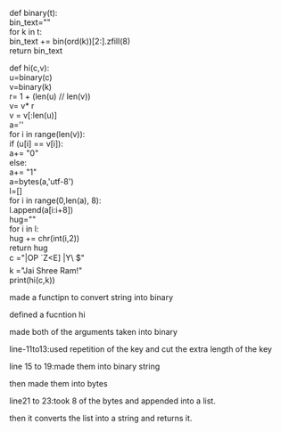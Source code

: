 
def binary(t):<br>
    bin_text=""<br>
    for k in t:<br>
        bin_text += bin(ord(k))[2:].zfill(8)<br>
    return bin_text<br>

def hi(c,v):<br>
    u=binary(c)<br>
    v=binary(k)<br>
    r= 1 + (len(u) // len(v))<br>
    v= v* r<br>
    v = v[:len(u)]<br>
    a=''<br>
    for i in range(len(v)):<br>
         if (u[i] == v[i]):<br>
            a+= "0"<br>
         else:<br>
            a+= "1" <br>
    a=bytes(a,'utf-8')<br>
    l=[]<br>
    for i in range(0,len(a), 8):<br>
       l.append(a[i:i+8])<br>
    hug=""<br>
    for i in l:<br>
     hug += chr(int(i,2))<br>
    return hug<br>
c ="|OP `Z<E] |Y\ $"<br>
k ="Jai Shree Ram!"<br>
print(hi(c,k))<br>

made a functipn to convert string into binary


defined a fucntion hi


made both of the arguments taken into binary


line-11to13:used repetition of the key and cut the extra length of the key


line 15 to 19:made them into binary string

then made them into bytes

line21 to 23:took 8 of the bytes and appended into a list.

then it converts the list into a string and returns it.


